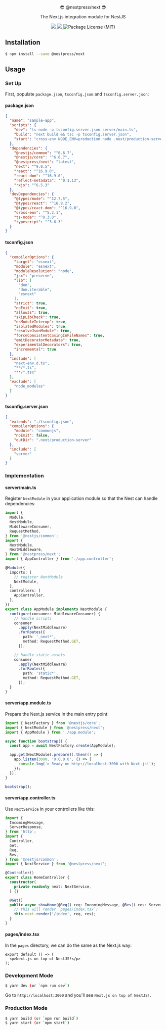 <p align="center">😎 @nestpress/next 😎</p>
<p align="center">The Next.js integration module for NestJS</p>
<p align="center">
  <a href="https://npm.im/@nestpress/next" alt="A version of @nestpress/next">
    <img src="https://img.shields.io/npm/v/@nestpress/next.svg">
  </a>
  <a href="https://npm.im/@nestpress/next" alt="Downloads of @nestpress/next">
    <img src="https://img.shields.io/npm/dt/@nestpress/next.svg">
  </a>
  <img src="https://img.shields.io/npm/l/@nestpress/next.svg" alt="Package License (MIT)">
</p>

## Installation

```bash
$ npm install --save @nestpress/next
```

## Usage

### Set Up

First, populate `package.json`, `tsconfig.json` and `tsconfig.server.json`:

#### package.json

```json
{
  "name": "sample-app",
  "scripts": {
    "dev": "ts-node -p tsconfig.server.json server/main.ts",
    "build": "next build && tsc -p tsconfig.server.json",
    "start": "cross-env NODE_ENV=production node .next/production-server/main.js"
  },
  "dependencies": {
    "@nestjs/common": "^6.6.7",
    "@nestjs/core": "^6.6.7",
    "@nestpress/next": "latest",
    "next": "^9.0.5",
    "react": "^16.9.0",
    "react-dom": "^16.9.0",
    "reflect-metadata": "^0.1.13",
    "rxjs": "^6.5.3"
  },
  "devDependencies": {
    "@types/node": "^12.7.5",
    "@types/react": "^16.9.2",
    "@types/react-dom": "^16.9.0",
    "cross-env": "^5.2.1",
    "ts-node": "^8.3.0",
    "typescript": "^3.6.3"
  }
}
```

#### tsconfig.json

```json
{
  "compilerOptions": {
    "target": "esnext",
    "module": "esnext",
    "moduleResolution": "node",
    "jsx": "preserve",
    "lib": [
      "dom",
      "dom.iterable",
      "esnext"
    ],
    "strict": true,
    "noEmit": true,
    "allowJs": true,
    "skipLibCheck": true,
    "esModuleInterop": true,
    "isolatedModules": true,
    "resolveJsonModule": true,
    "forceConsistentCasingInFileNames": true,
    "emitDecoratorMetadata": true,
    "experimentalDecorators": true,
    "incremental": true
  },
  "include": [
    "next-env.d.ts",
    "**/*.ts",
    "**/*.tsx"
  ],
  "exclude": [
    "node_modules"
  ]
}
```

#### tsconfig.server.json

```json
{
  "extends": "./tsconfig.json",
  "compilerOptions": {
    "module": "commonjs",
    "noEmit": false,
    "outDir": ".next/production-server"
  },
  "include": [
    "server"
  ]
}
```

### Implementation

#### server/main.ts

Register `NextModule` in your application module so that the Nest can handle dependencies:

```ts
import {
  Module,
  NestModule,
  MiddlewareConsumer,
  RequestMethod,
} from '@nestjs/common';
import {
  NextModule,
  NextMiddleware,
} from '@nestpress/next';
import { AppController } from './app.controller';

@Module({
  imports: [
    // register NextModule
    NextModule,
  ],
  controllers: [
    AppController,
  ],
})
export class AppModule implements NestModule {
  configure(consumer: MiddlewareConsumer) {
    // handle scripts
    consumer
      .apply(NextMiddleware)
      .forRoutes({
        path: '_next*',
        method: RequestMethod.GET,
      });

    // handle static assets
    consumer
      .apply(NextMiddleware)
      .forRoutes({
        path: 'static*',
        method: RequestMethod.GET,
      });
  }
}
```

#### server/app.module.ts

Prepare the Next.js service in the main entry point:

```ts
import { NestFactory } from '@nestjs/core';
import { NextModule } from '@nestpress/next';
import { AppModule } from './app.module';

async function bootstrap() {
  const app = await NestFactory.create(AppModule);

  app.get(NextModule).prepare().then(() => {
    app.listen(3000, '0.0.0.0', () => {
      console.log('> Ready on http://localhost:3000 with Next.js!');
    });
  });
}

bootstrap();
```

#### server/app.controller.ts

Use `NextService` in your controllers like this:

```ts
import {
  IncomingMessage,
  ServerResponse,
} from 'http';
import {
  Controller,
  Get,
  Req,
  Res,
} from '@nestjs/common';
import { NextService } from '@nestpress/next';

@Controller()
export class HomeController {
  constructor(
    private readonly next: NextService,
  ) {}

  @Get()
  public async showHome(@Req() req: IncomingMessage, @Res() res: ServerResponse) {
    // this will render `pages/index.tsx`!
    this.next.render('/index', req, res);
  }
}
```

#### pages/index.tsx

In the `pages` directory, we can do the same as the Next.js way:

```tsx
export default () => (
  <p>Next.js on top of NestJS!</p>
);
```

### Development Mode

```bash
$ yarn dev (or `npm run dev`)
```

Go to `http://localhost:3000` and you'll see `Next.js on top of NestJS!`.

### Production Mode

```bash
$ yarn build (or `npm run build`)
$ yarn start (or `npm start`)
```
